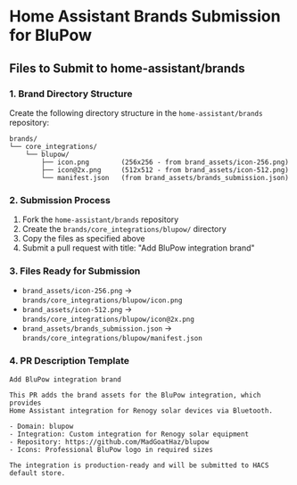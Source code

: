 # Home Assistant Brands Submission for BluPow

## Files to Submit to home-assistant/brands

### 1. Brand Directory Structure
Create the following directory structure in the `home-assistant/brands` repository:

```
brands/
└── core_integrations/
    └── blupow/
        ├── icon.png        (256x256 - from brand_assets/icon-256.png)
        ├── icon@2x.png     (512x512 - from brand_assets/icon-512.png)
        └── manifest.json   (from brand_assets/brands_submission.json)
```

### 2. Submission Process
1. Fork the `home-assistant/brands` repository
2. Create the `brands/core_integrations/blupow/` directory
3. Copy the files as specified above
4. Submit a pull request with title: "Add BluPow integration brand"

### 3. Files Ready for Submission
- `brand_assets/icon-256.png` → `brands/core_integrations/blupow/icon.png`
- `brand_assets/icon-512.png` → `brands/core_integrations/blupow/icon@2x.png`
- `brand_assets/brands_submission.json` → `brands/core_integrations/blupow/manifest.json`

### 4. PR Description Template
```
Add BluPow integration brand

This PR adds the brand assets for the BluPow integration, which provides 
Home Assistant integration for Renogy solar devices via Bluetooth.

- Domain: blupow
- Integration: Custom integration for Renogy solar equipment
- Repository: https://github.com/MadGoatHaz/blupow
- Icons: Professional BluPow logo in required sizes

The integration is production-ready and will be submitted to HACS default store.
``` 